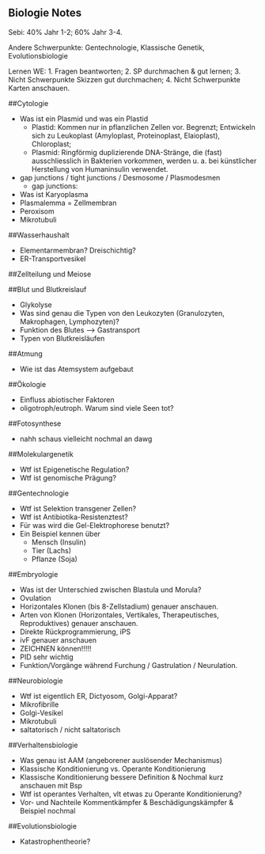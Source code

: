 Biologie Notes
--------------

Sebi: 40% Jahr 1-2; 60% Jahr 3-4.

Andere Schwerpunkte: Gentechnologie, Klassische Genetik, Evolutionsbiologie

Lernen WE: 1. Fragen beantworten; 2. SP durchmachen & gut lernen; 3. Nicht Schwerpunkte Skizzen gut durchmachen; 4. Nicht Schwerpunkte Karten anschauen.

##Cytologie

- Was ist ein Plasmid und was ein Plastid
    - Plastid: Kommen nur in pflanzlichen Zellen vor. Begrenzt; Entwickeln sich zu Leukoplast (Amyloplast, Proteinoplast, Elaioplast), Chloroplast;
    - Plasmid: Ringförmig duplizierende DNA-Stränge, die (fast) ausschliesslich in Bakterien vorkommen, werden u. a. bei künstlicher Herstellung von Humaninsulin verwendet.
- gap junctions / tight junctions / Desmosome / Plasmodesmen
    - gap junctions:
- Was ist Karyoplasma
- Plasmalemma = Zellmembran
- Peroxisom
- Mikrotubuli

##Wasserhaushalt

- Elementarmembran? Dreischichtig?
- ER-Transportvesikel

##Zellteilung und Meiose

##Blut und Blutkreislauf

- Glykolyse
- Was sind genau die Typen von den Leukozyten (Granulozyten, Makrophagen, Lymphozyten)?
- Funktion des Blutes --> Gastransport
- Typen von Blutkreisläufen

##Atmung

- Wie ist das Atemsystem aufgebaut

##Ökologie

- Einfluss abiotischer Faktoren
- oligotroph/eutroph. Warum sind viele Seen tot?

##Fotosynthese

- nahh schaus vielleicht nochmal an dawg

##Molekulargenetik

- Wtf ist Epigenetische Regulation?
- Wtf ist genomische Prägung?

##Gentechnologie

- Wtf ist Selektion transgener Zellen?
- Wtf ist Antibiotika-Resistenztest?
- Für was wird die Gel-Elektrophorese benutzt?
- Ein Beispiel kennen über
    - Mensch (Insulin)
    - Tier (Lachs)
    - Pflanze (Soja)

##Embryologie

- Was ist der Unterschied zwischen Blastula und Morula?
- Ovulation
- Horizontales Klonen (bis 8-Zellstadium) genauer anschauen.
- Arten von Klonen (Horizontales, Vertikales, Therapeutisches, Reproduktives) genauer anschauen.
- Direkte Rückprogrammierung, iPS
- ivF genauer anschauen
- ZEICHNEN können!!!!!
- PID sehr wichtig
- Funktion/Vorgänge während Furchung / Gastrulation / Neurulation.

##Neurobiologie

- Wtf ist eigentlich ER, Dictyosom, Golgi-Apparat?
- Mikrofibrille
- Golgi-Vesikel
- Mikrotubuli
- saltatorisch / nicht saltatorisch

##Verhaltensbiologie

- Was genau ist AAM (angeborener auslösender Mechanismus)
- Klassische Konditionierung vs. Operante Konditionierung
- Klassische Konditionierung bessere Definition & Nochmal kurz anschauen mit Bsp
- Wtf ist operantes Verhalten, vlt etwas zu Operante Konditionierung?
- Vor- und Nachteile Kommentkämpfer & Beschädigungskämpfer & Beispiel nochmal

##Evolutionsbiologie

- Katastrophentheorie?
